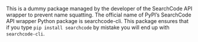 This is a dummy package managed by the developer of the SearchCode API wrapper to prevent name squatting. The official name of PyPI’s SearchCode API wrapper Python package is searchcode-cli. This package ensures that if you type `pip install searchcode` by mistake you will end up with `searchcode-cli`.